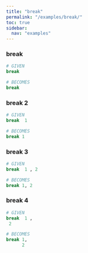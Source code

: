 ```yaml
---
title: "break"
permalink: "/examples/break/"
toc: true
sidebar:
  nav: "examples"
---
```


### break
```ruby
# GIVEN
break
```
```ruby
# BECOMES
break
```
### break 2
```ruby
# GIVEN
break  1
```
```ruby
# BECOMES
break 1
```
### break 3
```ruby
# GIVEN
break  1 , 2
```
```ruby
# BECOMES
break 1, 2
```
### break 4
```ruby
# GIVEN
break  1 , 
 2
```
```ruby
# BECOMES
break 1,
      2
```
